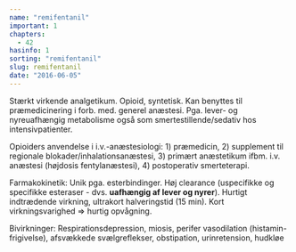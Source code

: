 ```yaml
---
name: "remifentanil"
important: 1
chapters:
  - 42
hasinfo: 1
sorting: "remifentanil"
slug: remifentanil
date: "2016-06-05"
---
```


Stærkt virkende analgetikum. Opioid, syntetisk. Kan benyttes til præmedicinering
i forb. med. generel anæstesi. Pga. lever- og nyreuafhængig metabolisme også som
smertestillende/sedativ hos intensivpatienter.

Opioiders anvendelse i i.v.-anæstesiologi: 1) præmedicin, 2) supplement til
regionale blokader/inhalationsanæstesi, 3) primært anæstetikum ifbm. i.v.
anæstesi (højdosis fentylanæstesi), 4) postoperativ smerteterapi.

Farmakokinetik: Unik pga. esterbindinger. Høj clearance (uspecifikke og
specifikke esteraser - dvs. <b>uafhængig af lever og nyrer</b>). Hurtigt
indtrædende virkning, ultrakort halveringstid (15 min). Kort virkningsvarighed
=> hurtig opvågning.

Bivirkninger: Respirationsdepression, miosis, perifer vasodilation
(histamin-frigivelse), afsvækkede svælgreflekser, obstipation, urinretension,
hudkløe
